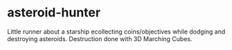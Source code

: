 # asteroid-hunter
 Little runner about a starship ecollecting coins/objectives while dodging and destroying asteroids. Destruction done with 3D Marching Cubes.
